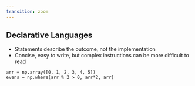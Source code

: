 ```yaml
---
transition: zoom
---
```


## Declarative Languages

- Statements describe the outcome, not the implementation
- Concise, easy to write, but complex instructions can be more difficult to read

```
arr = np.array([0, 1, 2, 3, 4, 5])
evens = np.where(arr % 2 > 0, arr*2, arr)
```

